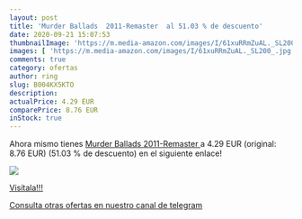 ```yaml
---
layout: post
title: 'Murder Ballads  2011-Remaster  al 51.03 % de descuento'
date: 2020-09-21 15:07:53
thumbnailImage: 'https://m.media-amazon.com/images/I/61xuRRmZuAL._SL200_.jpg'
images: [ 'https://m.media-amazon.com/images/I/61xuRRmZuAL._SL200_.jpg' ]
comments: true
category: ofertas
author: ring
slug: B004KX5KTO
description:
actualPrice: 4.29 EUR
comparePrice: 8.76 EUR
inStock: true
---
```


Ahora mismo tienes [Murder Ballads  2011-Remaster ](https://www.amazon.com/dp/B004KX5KTO/?tag=redken08-20) a 4.29 EUR (original: 8.76 EUR) (51.03 %  de descuento) en el siguiente enlace!

[![](https://m.media-amazon.com/images/I/61xuRRmZuAL._SL200_.jpg)](https://www.amazon.com/dp/B004KX5KTO/?tag=redken08-20)

[Visítala!!!](https://www.amazon.com/dp/B004KX5KTO/?tag=redken08-20)

[Consulta otras ofertas en nuestro canal de telegram](https://t.me/s/ofertas25)
